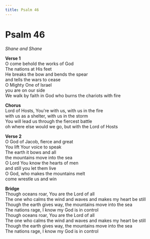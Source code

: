 ```yaml
---
title: Psalm 46  
---
```


# Psalm 46  
  
_Shane and Shane_  
  
**Verse 1**  
O come behold the works of God  
The nations at His feet  
He breaks the bow and bends the spear  
and tells the wars to cease  
O Mighty One of Israel  
you are on our side  
We walk by faith in God who burns the chariots with fire  
  
**Chorus**  
Lord of Hosts, You're with us, with us in the fire  
with us as a shelter, with us in the storm  
You will lead us through the fiercest battle  
oh where else would we go, but with the Lord of Hosts  
  
**Verse 2**  
O God of Jacob, fierce and great  
You lift Your voice to speak  
The earth it bows and all  
the mountains move into the sea  
O Lord You know the hearts of men  
and still you let them live  
O God, who makes the mountains melt  
come wrestle us and win  
  
**Bridge**  
Though oceans roar, You are the Lord of all  
The one who calms the wind and waves and makes my heart be still  
Though the earth gives way, the mountains move into the sea  
The nations rage, I know my God is in control  
Though oceans roar, You are the Lord of all  
The one who calms the wind and waves and makes my heart be still  
Though the earth gives way, the mountains move into the sea  
The nations rage, I know my God is in control  